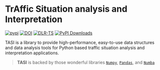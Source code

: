 # TrAffic Situation analysis and Interpretation

[![pypi](https://img.shields.io/pypi/v/tasi.svg)](https://pypi.python.org/pypi/tasi/) [![DOI](https://zenodo.org/badge/DOI/10.5281/zenodo.14034644.svg)](https://doi.org/10.5281/zenodo.14034644) [![DLR-TS](https://img.shields.io/badge/developed%20by-DLR%20TS-orange.svg?style=flat&colorA=E1523D&colorB=007D8A)](https://www.dlr.de/en/ts/about-us/the-institute-of-transportation-systems) [![PyPI Downloads](https://static.pepy.tech/badge/tasi)](https://pepy.tech/projects/tasi)  


TASI is a library to provide high-performance, easy-to-use data structures and data analysis tools for Python based
traffic situation analysis and interpretation applications.

> **TASI** is backed by those wonderful libraries [`Numpy`](https://numpy.org/), [`Pandas`](https://pandas.pydata.org/),
> and [`Numba`](http://numba.pydata.org/)

